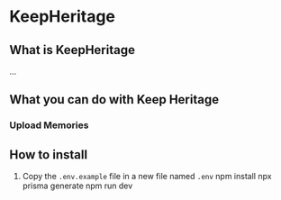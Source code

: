 # KeepHeritage

## What is KeepHeritage

...

## What you can do with Keep Heritage

### Upload Memories

###

## How to install

1.  Copy the `.env.example` file in a new file named `.env`
    npm install
    npx prisma generate
    npm run dev
